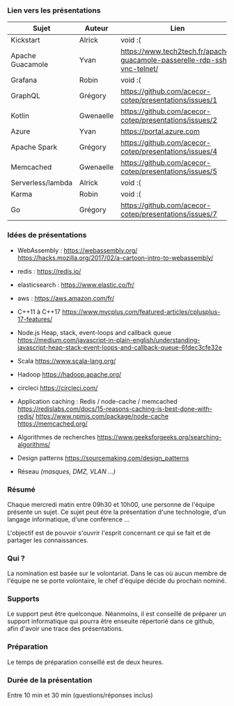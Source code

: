 ### Lien vers les présentations

| Sujet | Auteur | Lien |
|-------|--------|------|
| Kickstart | Alrick | void :( |
| Apache Guacamole | Yvan | https://www.tech2tech.fr/apache-guacamole-passerelle-rdp-ssh-vnc-telnet/ |
| Grafana | Robin | void :( | 
| GraphQL | Grégory | https://github.com/acecor-cotep/presentations/issues/1 |
| Kotlin | Gwenaelle | https://github.com/acecor-cotep/presentations/issues/2 |
| Azure | Yvan | https://portal.azure.com |
| Apache Spark | Grégory | https://github.com/acecor-cotep/presentations/issues/4 |
| Memcached | Gwenaelle | https://github.com/acecor-cotep/presentations/issues/5 |
| Serverless/lambda | Alrick | void :( |
| Karma | Robin | void :( |
| Go | Grégory | https://github.com/acecor-cotep/presentations/issues/7 |


### Idées de présentations

- WebAssembly : https://webassembly.org/ https://hacks.mozilla.org/2017/02/a-cartoon-intro-to-webassembly/

- redis : https://redis.io/

- elasticsearch : https://www.elastic.co/fr/

- aws : https://aws.amazon.com/fr/

- C++11 à C++17 https://www.mycplus.com/featured-articles/cplusplus-17-features/

- Node.js Heap, stack, event-loops and callback queue https://medium.com/javascript-in-plain-english/understanding-javascript-heap-stack-event-loops-and-callback-queue-6fdec3cfe32e

- Scala https://www.scala-lang.org/

- Hadoop https://hadoop.apache.org/

- circleci https://circleci.com/

- Application caching : Redis / node-cache / memcached https://redislabs.com/docs/15-reasons-caching-is-best-done-with-redis/ https://www.npmjs.com/package/node-cache https://memcached.org/

- Algorithmes de recherches https://www.geeksforgeeks.org/searching-algorithms/

- Design patterns https://sourcemaking.com/design_patterns

- Réseau _(masques, DMZ, VLAN ...)_

### Résumé

Chaque mercredi matin entre 09h30 et 10h00, une personne de l'équipe présente un sujet. Ce sujet peut être la présentation d'une technologie, d'un langage informatique, d'une conférence ...

L'objectif est de pouvoir s'ouvrir l'esprit concernant ce qui se fait et de partager les connaissances.

### Qui ?

La nomination est basée sur le volontariat. Dans le cas où aucun membre de l'équipe ne se porte volontaire, le chef d'équipe décide du prochain nominé.

### Supports

Le support peut être quelconque. Néanmoins, il est conseillé de préparer un support informatique qui pourra être enseuite répertorié dans ce github, afin d'avoir une trace des présentations.

### Préparation

Le temps de préparation conseillé est de deux heures.

### Durée de la présentation

Entre 10 min et 30 min (questions/réponses inclus)
